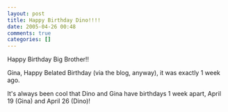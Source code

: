 ```yaml
---
layout: post
title: Happy Birthday Dino!!!!
date: 2005-04-26 00:48
comments: true
categories: []
---
```

Happy Birthday Big Brother!!

Gina, Happy Belated Birthday (via the blog, anyway), it was exactly 1 week ago.

It's always been cool that Dino and Gina have birthdays 1 week apart, April 19 (Gina) and April 26 (Dino)!
